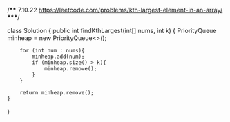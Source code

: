 /**************************************\*\***************************************
7.10.22
https://leetcode.com/problems/kth-largest-element-in-an-array/
**************************************\*\*\***************************************/

class Solution {
public int findKthLargest(int[] nums, int k) {
PriorityQueue<Integer> minheap = new PriorityQueue<>();

        for (int num : nums){
            minheap.add(num);
            if (minheap.size() > k){
                minheap.remove();
            }
        }

        return minheap.remove();
    }

}
